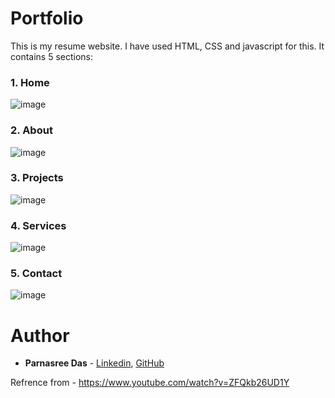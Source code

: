# Portfolio


This is my resume website. 
I have used HTML, CSS and javascript for this.
It contains 5 sections:

### 1. Home

![[image](https://user-images.githubusercontent.com/56734293/129628083-020171b0-3861-4d98-8f54-6008b05762bd.png)](https://puja2481.github.io/Portfolio/ "Click to Watch")

### 2. About

![image](https://user-images.githubusercontent.com/56734293/129628151-b62b2d49-5c4a-4e02-aa35-9657d5edfe25.png)

### 3. Projects

![image](https://user-images.githubusercontent.com/56734293/129628280-a385af30-81c2-42ae-af31-46f632ebbd3e.png)

### 4. Services

![image](https://user-images.githubusercontent.com/56734293/129628393-6347a8c9-b4af-465c-b67d-8ac4015463bb.png)

### 5. Contact

![image](https://user-images.githubusercontent.com/56734293/129628467-90886416-8636-419f-8c92-b444ede8b05d.png)


# Author

* **Parnasree Das** - [Linkedin](https://www.linkedin.com/in/parnasree-das-6b0231196/), [GitHub](https://github.com/Puja2481)  

Refrence from - https://www.youtube.com/watch?v=ZFQkb26UD1Y

